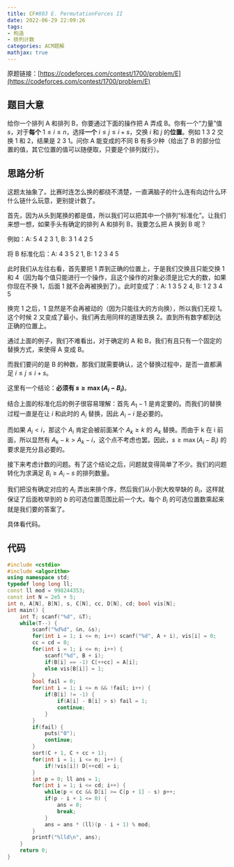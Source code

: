 ```yaml
---
title: CF#803 E. PermutationForces II
date: 2022-06-29 22:09:26
tags:
- 构造
- 排列计数
categories: ACM题解
mathjax: true
---
```


原题链接：[https://codeforces.com/contest/1700/problem/E](https://codeforces.com/contest/1700/problem/E)

## 题目大意

给你一个排列 A 和排列 B，你要通过下面的操作把 A 弄成 B。你有一个“力量”值 $s$，对于**每个** $1 \leq i \leq n$，选择**一个** $i \leq j \leq i + s$，交换 $i$ 和 $j$ 的**位置**。例如 1 3 2 交换 1 和 2，结果是 2 3 1。问你 A 能变成的不同 B 有多少种（给出了 B 的部分位置的值，其它位置的值可以随便取，只要是个排列就行）。

## 思路分析

这题太抽象了。比赛时连怎么换的都绕不清楚，一直满脑子的什么连有向边什么环什么链什么玩意，更别提计数了。

首先，因为从头到尾换的都是值，所以我们可以把其中一个排列“标准化”。让我们来想一想，如果手头有确定的排列 A 和排列 B，我要怎么把 A 换到 B 呢？

例如：A: 5 4 2 3 1, B: 3 1 4 2 5

将 B 标准化后：A: 4 3 5 2 1, B: 1 2 3 4 5

此时我们从左往右看，首先要把 1 弄到正确的位置上，于是我们交换且只能交换 1 和 4（因为每个值只能进行一个操作，且这个操作的对象必须是比它大的数，如果你现在不换 1，后面 1 就不会再被换到了）。此时变成了：A: 1 3 5 2 4, B: 1 2 3 4 5

换完 1 之后，1 显然是不会再被动的（因为只能往大的方向换），所以我们无视 1。这个时候 2 又变成了最小，我们再去用同样的道理去换 2。直到所有数字都到达正确的位置上。

通过上面的例子，我们不难看出，对于确定的 A 和 B，我们有且只有一个固定的替换方式，来使得 A 变成 B。

而我们要问的是 B 的种数，那我们就需要确认，这个替换过程中，是否一直都满足 $i \leq j \leq i + s$。

这里有一个结论：**必须有 $s \geq \max (A_i - B_i)$**。

结合上面的标准化后的例子很容易理解：首先 $A_1 - 1$ 是肯定要的。而我们的替换过程一直是在让 $i$ 和此时的 $A_i$ 替换，因此 $A_i - i$ 是必要的。

而如果 $A_i < i$，那这个 $A_i$ 肯定会被前面某个 $A_k \geq k$ 的 $A_k$ 替换。而由于 k 在 i 前面，所以显然有 $A_k - k > A_k - i$，这个点不考虑也罢。因此，$s \geq \max (A_i - B_i)$ 的要求是充分且必要的。

接下来考虑计数的问题。有了这个结论之后，问题就变得简单了不少。我们的问题转化为求满足 $B_i \geq A_i - s$ 的排列数量。

我们把没有确定对应的 $A_i$ 弄出来排个序，然后我们从小到大枚举缺的 $B_i$，这样就保证了后面枚举到的 $b$ 的可选位置范围比前一个大。每个 $B_i$ 的可选位置数乘起来就是我们要的答案了。

具体看代码。

## 代码

```c++
#include <cstdio>
#include <algorithm>
using namespace std;
typedef long long ll;
const ll mod = 998244353;
const int N = 2e5 + 5;
int n, A[N], B[N], s, C[N], cc, D[N], cd; bool vis[N];
int main() {
    int T; scanf("%d", &T);
    while(T--) {
        scanf("%d%d", &n, &s);
        for(int i = 1; i <= n; i++) scanf("%d", A + i), vis[i] = 0;
        cc = cd = 0;
        for(int i = 1; i <= n; i++) {
            scanf("%d", B + i);
            if(B[i] == -1) C[++cc] = A[i];
            else vis[B[i]] = 1;
        }
        bool fail = 0;
        for(int i = 1; i <= n && !fail; i++) {
            if(B[i] != -1) {
                if(A[i] - B[i] > s) fail = 1;
                continue;
            }
        }
        if(fail) {
            puts("0"); 
            continue;
        }
        sort(C + 1, C + cc + 1);
        for(int i = 1; i <= n; i++) {
            if(!vis[i]) D[++cd] = i;
        }
        int p = 0; ll ans = 1;
        for(int i = 1; i <= cd; i++) {
            while(p < cc && D[i] >= C[p + 1] - s) p++;
            if(p - i + 1 <= 0) {
                ans = 0;
                break;
            }
            ans = ans * (ll)(p - i + 1) % mod;
        }
        printf("%lld\n", ans);
    }
    return 0;
}
```